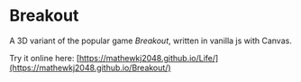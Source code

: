 # Breakout

A 3D variant of the popular game *Breakout*, written in vanilla js with Canvas.

Try it online here: [https://mathewkj2048.github.io/Life/](https://mathewkj2048.github.io/Breakout/)

